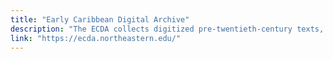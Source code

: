 ```yaml
---
title: "Early Caribbean Digital Archive"
description: "The ECDA collects digitized pre-twentieth-century texts, maps, and images to highlight the experiences of enslaved and free African, Afro-Creole, and Indigenous peoples of the Caribbean."
link: "https://ecda.northeastern.edu/"
---
```

